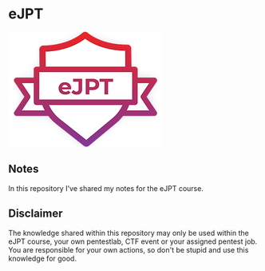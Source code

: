 # eJPT
![eJPT Logo](/ejpt_logo.png)

## Notes
In this repository I've shared my notes for the eJPT course.

## Disclaimer 
The knowledge shared within this repository may only be used within the eJPT course, your own pentestlab, CTF event or your assigned pentest job.
You are responsible for your own actions, so don't be stupid and use this knowledge for good.


